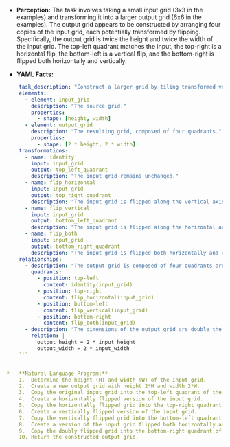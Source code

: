*   **Perception:** The task involves taking a small input grid (3x3 in the examples) and transforming it into a larger output grid (6x6 in the examples). The output grid appears to be constructed by arranging four copies of the input grid, each potentially transformed by flipping. Specifically, the output grid is twice the height and twice the width of the input grid. The top-left quadrant matches the input, the top-right is a horizontal flip, the bottom-left is a vertical flip, and the bottom-right is flipped both horizontally and vertically.

*   **YAML Facts:**
    
```yaml
    task_description: "Construct a larger grid by tiling transformed versions of the input grid."
    elements:
      - element: input_grid
        description: "The source grid."
        properties:
          - shape: [height, width]
      - element: output_grid
        description: "The resulting grid, composed of four quadrants."
        properties:
          - shape: [2 * height, 2 * width]
    transformations:
      - name: identity
        input: input_grid
        output: top_left_quadrant
        description: "The input grid remains unchanged."
      - name: flip_horizontal
        input: input_grid
        output: top_right_quadrant
        description: "The input grid is flipped along the vertical axis."
      - name: flip_vertical
        input: input_grid
        output: bottom_left_quadrant
        description: "The input grid is flipped along the horizontal axis."
      - name: flip_both
        input: input_grid
        output: bottom_right_quadrant
        description: "The input grid is flipped both horizontally and vertically (equivalent to 180-degree rotation)."
    relationships:
      - description: "The output grid is composed of four quadrants arranged in a 2x2 pattern."
        quadrants:
          - position: top-left
            content: identity(input_grid)
          - position: top-right
            content: flip_horizontal(input_grid)
          - position: bottom-left
            content: flip_vertical(input_grid)
          - position: bottom-right
            content: flip_both(input_grid)
      - description: "The dimensions of the output grid are double the dimensions of the input grid."
        relation: |
          output_height = 2 * input_height
          output_width = 2 * input_width
    ```


*   **Natural Language Program:**
    1.  Determine the height (H) and width (W) of the input grid.
    2.  Create a new output grid with height 2*H and width 2*W.
    3.  Copy the original input grid into the top-left quadrant of the output grid (rows 0 to H-1, columns 0 to W-1).
    4.  Create a horizontally flipped version of the input grid.
    5.  Copy the horizontally flipped grid into the top-right quadrant of the output grid (rows 0 to H-1, columns W to 2*W-1).
    6.  Create a vertically flipped version of the input grid.
    7.  Copy the vertically flipped grid into the bottom-left quadrant of the output grid (rows H to 2*H-1, columns 0 to W-1).
    8.  Create a version of the input grid flipped both horizontally and vertically.
    9.  Copy the doubly flipped grid into the bottom-right quadrant of the output grid (rows H to 2*H-1, columns W to 2*W-1).
    10. Return the constructed output grid.